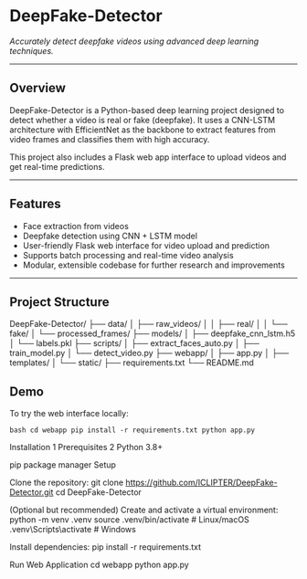 <h1>DeepFake-Detector</h1>

*Accurately detect deepfake videos using advanced deep learning techniques.*

---

## Overview

DeepFake-Detector is a Python-based deep learning project designed to detect whether a video is real or fake (deepfake). It uses a CNN-LSTM architecture with EfficientNet as the backbone to extract features from video frames and classifies them with high accuracy.

This project also includes a Flask web app interface to upload videos and get real-time predictions.

---

## Features

- Face extraction from videos  
- Deepfake detection using CNN + LSTM model  
- User-friendly Flask web interface for video upload and prediction  
- Supports batch processing and real-time video analysis  
- Modular, extensible codebase for further research and improvements

---
## Project Structure 
DeepFake-Detector/
├── data/
│   ├── raw_videos/
│   │   ├── real/
│   │   └── fake/
│   └── processed_frames/
├── models/
│   ├── deepfake_cnn_lstm.h5
│   └── labels.pkl
├── scripts/
│   ├── extract_faces_auto.py
│   ├── train_model.py
│   └── detect_video.py
├── webapp/
│   ├── app.py
│   ├── templates/
│   └── static/
├── requirements.txt
└── README.md

## Demo

To try the web interface locally:

``bash
cd webapp
pip install -r requirements.txt
python app.py
``

Installation
1 Prerequisites
2 Python 3.8+

pip package manager
Setup

Clone the repository:
git clone https://github.com/ICLIPTER/DeepFake-Detector.git
cd DeepFake-Detector

(Optional but recommended) Create and activate a virtual environment:
python -m venv .venv
source .venv/bin/activate     # Linux/macOS
.venv\Scripts\activate        # Windows

Install dependencies:
pip install -r requirements.txt

Run Web Application
cd webapp
python app.py




